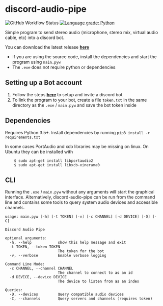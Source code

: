 # discord-audio-pipe
![GitHub Workflow Status](https://github.com/QiCuiHub/discord-audio-pipe/workflows/CI/badge.svg?branch=master)
[![Language grade: Python](https://img.shields.io/lgtm/grade/python/g/QiCuiHub/discord-audio-pipe.svg?logo=lgtm&logoWidth=18)](https://lgtm.com/projects/g/QiCuiHub/discord-audio-pipe/context:python)

Simple program to send stereo audio (microphone, stereo mix, virtual audio cable, etc) into a discord bot.

You can download the latest release [**here**](https://github.com/QiCuiHub/discord-audio-pipe/releases)
- If you are using the source code, install the dependencies and start the program using `main.pyw`
- The `.exe` does not require python or dependencies

## Setting up a Bot account
1. Follow the steps [**here**](https://discordpy.readthedocs.io/en/latest/discord.html) to setup and invite a discord bot
2. To link the program to your bot, create a file ``token.txt`` in the same directory as the `.exe` / `main.pyw` and save the bot token inside

## Dependencies
Requires Python 3.5+. Install dependencies by running `pip3 install -r requirements.txt`

In some cases PortAudio and xcb libraries may be missing on linux. On Ubuntu they can be installed with
```
    $ sudo apt-get install libportaudio2
    $ sudo apt-get install libxcb-xinerama0
```

## CLI
Running the `.exe` / `main.pyw` without any arguments will start the graphical interface. Alternatively, discord-audio-pipe can be run from the command line and contains some tools to query system audio devices and accessible channels.
```
usage: main.pyw [-h] [-t TOKEN] [-v] [-c CHANNEL] [-d DEVICE] [-D] [-C]

Discord Audio Pipe

optional arguments:
  -h, --help            show this help message and exit
  -t TOKEN, --token TOKEN
                        The token for the bot
  -v, --verbose         Enable verbose logging

Command Line Mode:
  -c CHANNEL, --channel CHANNEL
                        The channel to connect to as an id
  -d DEVICE, --device DEVICE
                        The device to listen from as an index

Queries:
  -D, --devices         Query compatible audio devices
  -C, --channels        Query servers and channels (requires token)
```
